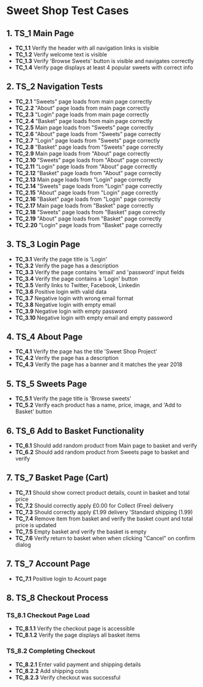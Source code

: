 # Sweet Shop Test Cases

## 1. TS_1 Main Page
- **TC_1.1** Verify the header with all navigation links is visible  
- **TC_1.2** Verify welcome text is visible  
- **TC_1.3** Verify 'Browse Sweets' button is visible and navigates correctly  
- **TC_1.4** Verify page displays at least 4 popular sweets with correct info  

## 2. TS_2 Navigation Tests
- **TC_2.1** "Sweets" page loads from main page correctly  
- **TC_2.2** "About" page loads from main page correctly  
- **TC_2.3** "Login" page loads from main page correctly  
- **TC_2.4** "Basket" page loads from main page correctly  
- **TC_2.5** Main page loads from "Sweets" page correctly  
- **TC_2.6** "About" page loads from "Sweets" page correctly  
- **TC_2.7** "Login" page loads from "Sweets" page correctly  
- **TC_2.8** "Basket" page loads from "Sweets" page correctly  
- **TC_2.9** Main page loads from "About" page correctly  
- **TC_2.10** "Sweets" page loads from "About" page correctly  
- **TC_2.11** "Login" page loads from "About" page correctly  
- **TC_2.12** "Basket" page loads from "About" page correctly  
- **TC_2.13** Main page loads from "Login" page correctly  
- **TC_2.14** "Sweets" page loads from "Login" page correctly  
- **TC_2.15** "About" page loads from "Login" page correctly  
- **TC_2.16** "Basket" page loads from "Login" page correctly  
- **TC_2.17** Main page loads from "Basket" page correctly  
- **TC_2.18** "Sweets" page loads from "Basket" page correctly  
- **TC_2.19** "About" page loads from "Basket" page correctly  
- **TC_2.20** "Login" page loads from "Basket" page correctly  

## 3. TS_3 Login Page
- **TC_3.1** Verify the page title is 'Login'  
- **TC_3.2** Verify the page has a description  
- **TC_3.3** Verify the page contains 'email' and 'password' input fields  
- **TC_3.4** Verify the page contains a 'Login' button  
- **TC_3.5** Verify links to Twitter, Facebook, Linkedin  
- **TC_3.6** Positive login with valid data  
- **TC_3.7** Negative login with wrong email format  
- **TC_3.8** Negative login with empty email  
- **TC_3.9** Negative login with empty password  
- **TC_3.10** Negative login with empty email and empty password  

## 4. TS_4 About Page
- **TC_4.1** Verify the page has the title 'Sweet Shop Project'  
- **TC_4.2** Verify the page has a description  
- **TC_4.3** Verify the page has a banner and it matches the year 2018  

## 5. TS_5 Sweets Page
- **TC_5.1** Verify the page title is 'Browse sweets'  
- **TC_5.2** Verify each product has a name, price, image, and 'Add to Basket' button  

## 6. TS_6 Add to Basket Functionality
- **TC_6.1** Should add random product from Main page to basket and verify
- **TC_6.2** Should add random product from Sweets page to basket and verify


## 7. TS_7 Basket Page (Cart)
- **TC_7.1** Should show correct product details, count in basket and total price
- **TC_7.2** Should correctly apply £0.00 for Collect (Free) delivery
- **TC_7.3** Should correctly apply £1.99 delivery 'Standard shipping (1.99)
- **TC_7.4** Remove item from basket and verify the basket count and total price is updated  
- **TC_7.5** Empty basket and  verify the basket is empty
- **TC_7.6** Verify return to basket when when clicking "Cancel" on confirm dialog

## 7. TS_7 Account Page
- **TC_7.1** Positive login to Acount page 

## 8. TS_8 Checkout Process

### TS_8.1 Checkout Page Load
- **TC_8.1.1** Verify the checkout page is accessible  
- **TC_8.1.2** Verify the page displays all basket items  

### TS_8.2 Completing Checkout
- **TC_8.2.1** Enter valid payment and shipping details  
- **TC_8.2.2** Add shipping costs  
- **TC_8.2.3** Verify checkout was successful 